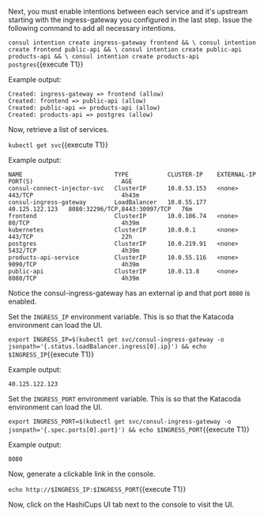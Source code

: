 Next, you must enable intentions between each service
and it's upstream starting with the ingress-gateway
you configured in the last step. Issue the following
command to add all necessary intentions.

`consul intention create ingress-gateway frontend && \
consul intention create frontend public-api && \
consul intention create public-api products-api && \
consul intention create products-api postgres`{{execute T1}}

Example output:

```plaintext
Created: ingress-gateway => frontend (allow)
Created: frontend => public-api (allow)
Created: public-api => products-api (allow)
Created: products-api => postgres (allow)
```

Now, retrieve a list of services.

`kubectl get svc`{{execute T1}}

Example output:

```plaintext
NAME                          TYPE           CLUSTER-IP    EXTERNAL-IP      PORT(S)                         AGE
consul-connect-injector-svc   ClusterIP      10.0.53.153   <none>           443/TCP                         4h43m
consul-ingress-gateway        LoadBalancer   10.0.55.177   40.125.122.123   8080:32296/TCP,8443:30997/TCP   76m
frontend                      ClusterIP      10.0.106.74   <none>           80/TCP                          4h39m
kubernetes                    ClusterIP      10.0.0.1      <none>           443/TCP                         22h
postgres                      ClusterIP      10.0.219.91   <none>           5432/TCP                        4h39m
products-api-service          ClusterIP      10.0.55.116   <none>           9090/TCP                        4h39m
public-api                    ClusterIP      10.0.13.8     <none>           8080/TCP                        4h39m
```

Notice the consul-ingress-gateway has an external ip
and that port `8080` is enabled.

Set the `INGRESS_IP` environment variable. This is so that the
Katacoda environment can load the UI.

`export INGRESS_IP=$(kubectl get svc/consul-ingress-gateway -o jsonpath='{.status.loadBalancer.ingress[0].ip}') && echo $INGRESS_IP`{{execute T1}}

Example output:

```plaintext
40.125.122.123
```

Set the `INGRESS_PORT` environment variable. This is so that the
Katacoda environment can load the UI.

`export INGRESS_PORT=$(kubectl get svc/consul-ingress-gateway -o jsonpath='{.spec.ports[0].port}') && echo $INGRESS_PORT`{{execute T1}}

Example output:

```plaintext
8080
```

Now, generate a clickable link in the console.

`echo http://$INGRESS_IP:$INGRESS_PORT`{{execute T1}}

Now, click on the HashiCups UI tab next to the console to visit the UI.
